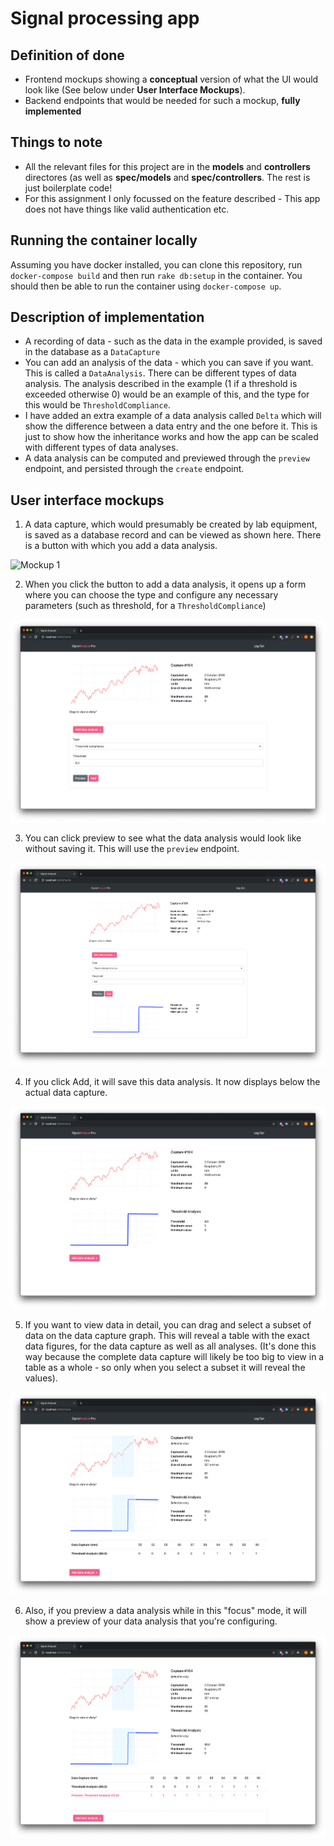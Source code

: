 # Signal processing app

## Definition of done
* Frontend mockups showing a **conceptual** version of what the UI would look like (See below under **User Interface Mockups**).
* Backend endpoints that would be needed for such a mockup, **fully implemented**

## Things to note
* All the relevant files for this project are in the **models** and **controllers** directores (as well as **spec/models** and **spec/controllers**. The rest is just boilerplate code!
* For this assignment I only focussed on the feature described - This app does not have things like valid authentication etc.

## Running the container locally

Assuming you have docker installed, you can clone this repository, run `docker-compose build` and then run `rake db:setup` in the container. You should then be able to run the container using `docker-compose up`.

## Description of implementation
* A recording of data - such as the data in the example provided, is saved in the database as a `DataCapture`
* You can add an analysis of the data - which you can save if you want. This is called a `DataAnalysis`. There can be different types of data analysis. The analysis described in the example (1 if a threshold is exceeded otherwise 0) would be an example of this, and the type for this would be `ThresholdCompliance`.
* I have added an extra example of a data analysis called `Delta` which will show the difference between a data entry and the one before it. This is just to show how the inheritance works and how the app can be scaled with different types of data analyses.
* A data analysis can be computed and previewed through the `preview` endpoint, and persisted through the `create` endpoint.

## User interface mockups

1. A data capture, which would presumably be created by lab equipment, is saved as a database record and can be viewed as shown here. There is a button with which you add a data analysis.

![Mockup 1](https://imge.to/i/vE1N0Y)

2. When you click the button to add a data analysis, it opens up a form where you can choose the type and configure any necessary parameters (such as threshold, for a `ThresholdCompliance`)

![Mockup 2](https://raw.githubusercontent.com/MarcoPrins/signal_processing/master/app/assets/images/MOCKUP%202.png?token=ABOCFJZNJQ6KD4RGRID74H25SUCUG)

3. You can click preview to see what the data analysis would look like without saving it. This will use the `preview` endpoint.

![Mockup 3](https://raw.githubusercontent.com/MarcoPrins/signal_processing/master/app/assets/images/MOCKUP%203.png?token=ABOCFJ7PD4ASRYMI4AW6WD25SUCUO)

4. If you click Add, it will save this data analysis. It now displays below the actual data capture.

![Mockup 4](https://raw.githubusercontent.com/MarcoPrins/signal_processing/master/app/assets/images/MOCKUP%204.png?token=ABOCFJZPTQ6LZTA4ESJYNEK5SUCUY)

5. If you want to view data in detail, you can drag and select a subset of data on the data capture graph. This will reveal a table with the exact data figures, for the data capture as well as all analyses. (It's done this way because the complete data capture will likely be too big to view in a table as a whole - so only when you select a subset it will reveal the values).

![Mockup 5](https://raw.githubusercontent.com/MarcoPrins/signal_processing/master/app/assets/images/MOCKUP%205.png?token=ABOCFJYVV3UWJAT2BCSU4KC5SUCU6)

6. Also, if you preview a data analysis while in this "focus" mode, it will show a preview of your data analysis that you're configuring.

![Mockup 6](https://raw.githubusercontent.com/MarcoPrins/signal_processing/master/app/assets/images/MOCKUP%206.png?token=ABOCFJ262M4VBXRHODK7AAS5SUCVG)
